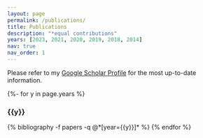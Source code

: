 ```yaml
---
layout: page
permalink: /publications/
title: Publications
description: "*equal contributions"
years: [2023, 2021, 2020, 2019, 2018, 2014]
nav: true
nav_order: 1
---
```

Please refer to my [Google Scholar Profile](https://scholar.google.com/citations?user=8dxN6C8AAAAJ&hl=en&oi=ao) for the most up-to-date information.
<!-- _pages/publications.md -->
<div class="publications">
<!-- <p>* indicate equal contributions</p> -->


{%- for y in page.years %}
  <h3 class="year">{{y}}</h3>
  {% bibliography -f papers -q @*[year={{y}}]* %}
{% endfor %}

</div>
